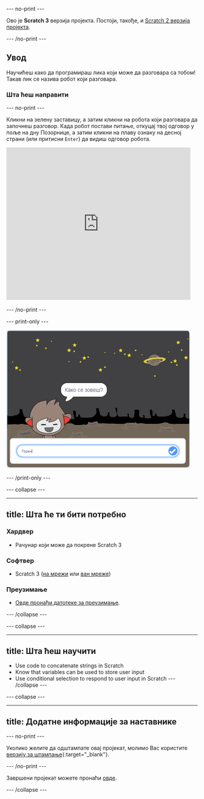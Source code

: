 \--- no-print \---

Ово је **Scratch 3** верзија пројекта. Постоји, такође, и [Scratch 2 верзија пројекта](https://projects.raspberrypi.org/en/projects/chatbot-scratch2).

\--- /no-print \---

## Увод

Научићеш како да програмираш лика који може да разговара са тобом! Такав лик се назива робот који разговара.

### Шта ћеш направити

\--- no-print \---

Кликни на зелену заставицу, а затим кликни на робота који разговара да започнеш разговор. Када робот постави питање, откуцај твој одговор у поље на дну Позорнице, а затим кликни на плаву ознаку на десној страни (или притисни `Enter`) да видиш одговор робота.

<div class="scratch-preview">
  <iframe allowtransparency="true" width="485" height="402" src="https://scratch.mit.edu/projects/embed/248864190/?autostart=false" 
  frameborder="0" scrolling="no"></iframe>
</div>

\--- /no-print \---

\--- print-only \---

![завршен пројекат](images/chatbot-preview.png)

\--- /print-only \---

\--- collapse \---

* * *

## title: Шта ће ти бити потребно

### Хардвер

- Рачунар који може да покрене Scratch 3

### Софтвер

- Scratch 3 ([на мрежи](https://rpf.io/scratchon) или [ван мреже](https://rpf.io/scratchoff))

### Преузимање

- [Овде пронађи датотеке за преузимање](http://rpf.io/p/en/chatbot-go).

\--- /collapse \---

\--- collapse \---

* * *

## title: Шта ћеш научити

- Use code to concatenate strings in Scratch
- Know that variables can be used to store user input
- Use conditional selection to respond to user input in Scratch \--- /collapse \---

\--- collapse \---

* * *

## title: Додатне информације за наставнике

\--- no-print \---

Уколико желите да одштампате овај пројекат, молимо Вас користите [верзију за штампање](https://projects.raspberrypi.org/en/projects/chatbot/print){:target="_blank"}.

\--- /no-print \---

Завршени пројекат можете пронаћи [овде](http://rpf.io/p/en/chatbot-get).

\--- /collapse \---